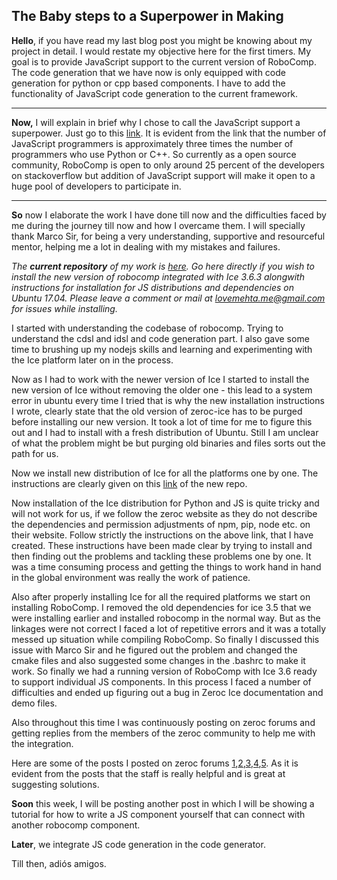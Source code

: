 **The Baby steps to a Superpower in Making**
--------------------------------------------

**Hello**, if you have read my last blog post you might be knowing about my project in detail. I would restate my objective here for the first timers. My goal is to provide JavaScript support to the current version of RoboComp. The code generation that we have now is only equipped with code generation for python or cpp based components. I have to add the functionality of JavaScript code generation to the current framework.

----------

**Now,** I will explain in brief why I chose to call the JavaScript support a superpower. Just go to this [link](https://insights.stackoverflow.com/survey/2017#most-popular-technologies). It is evident from the link that the number of JavaScript programmers is approximately three times the number of programmers who use Python or C++. So currently as a open source community, RoboComp is open to only around 25 percent of the developers on stackoverflow but addition of JavaScript support will make it open to a huge pool of developers to participate in. 


----------
**So** now I elaborate the work I have done till now and the difficulties faced by me during the journey till now and how I overcame them. I will specially thank Marco Sir, for being a very understanding, supportive and resourceful mentor, helping me a lot in dealing with my mistakes and failures.

*The **current repository** of my work is [here](https://github.com/lovemehta/RoboComp-JS). Go here directly if you wish to install the new version of robocomp integrated with Ice 3.6.3 alongwith instructions for installation for JS distributions and dependencies on Ubuntu 17.04. Please leave a comment or mail at lovemehta.me@gmail.com for issues while installing.*

I started with understanding the codebase of robocomp. Trying to understand the cdsl and idsl  and code generation part. I also gave some time to brushing up my nodejs skills and learning and experimenting with the Ice platform later on in the process.

Now as I had to work with the newer version of Ice I started to install the new version of Ice without removing the older one - this lead to a system error in ubuntu every time I tried that is why the new installation instructions I wrote, clearly state that the old version of zeroc-ice has to be purged before installing our new version. It took a lot of time for me to figure this out and I had to install with a fresh distribution of Ubuntu. Still I am unclear of what the problem might be but purging old binaries and files sorts out the path for us.

Now we install new distribution of Ice for all the platforms one by one.
The instructions are clearly given on this [link](https://github.com/lovemehta/RoboComp-JS) of the new repo.

Now installation of the Ice distribution for Python and JS is quite tricky and will not work for us, if we follow the zeroc website as they do not describe the dependencies and permission adjustments of npm, pip, node etc. on their website. Follow strictly the instructions on the above link, that I have created. These instructions have been made clear by trying to install and then finding out the problems and tackling these problems one by one. It was a time consuming process and getting the things to work hand in hand in the global environment was really the work of patience. 

Also after properly installing Ice for all the required platforms we start on installing RoboComp. I removed the old dependencies for ice 3.5 that we were installing earlier and installed robocomp in the normal way. But as the linkages were not correct I faced a lot of repetitive errors and it was a totally messed up situation while compiling RoboComp. So finally I discussed this issue with Marco Sir and he figured out the problem and changed the cmake files and also suggested some changes in the .bashrc to make it work. So finally we had a running version of RoboComp with Ice 3.6 ready to support individual JS components. In this process I faced a number of difficulties and ended up figuring out a bug in Zeroc Ice documentation and demo files.

Also throughout this time I was continuously posting on zeroc forums and getting replies from the members of the zeroc community to help me with the integration. 

Here are some of the posts I posted on zeroc forums [1](https://forums.zeroc.com/discussion/46528/cannot-find-module-icejs-error-while-running-client-js-with-node#latest),[2](https://forums.zeroc.com/discussion/46527/no-command-slice2js-found-error-when-trying-to-compile-helloworld-application#latest),[3](https://forums.zeroc.com/discussion/46526/cannot-use-ice-demos-on-ubuntu-16-04-urgent-help#latest),[4](https://forums.zeroc.com/discussion/46524/installing-slice2js-gives-errors#latest),[5](https://forums.zeroc.com/discussion/46523/using-ice-3-6-with-robocomp-instead-of-ice-3-5-gives-errors#latest). As it is evident from the posts that the staff is really helpful and is great at suggesting solutions.

**Soon** this week, I will be posting another post in which I will be showing a tutorial for how to write a JS component yourself that can connect with another robocomp component.

**Later**, we integrate JS code generation in the code generator. 
 
Till then, adiós amigos.

